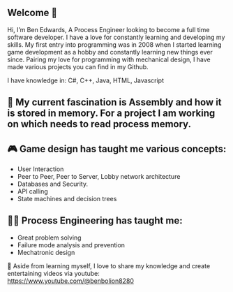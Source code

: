 ## Welcome 👋

Hi, I’m Ben Edwards, A Process Engineer looking to become a full time software developer.
I have a love for constantly learning and developing my skills.
My first entry into programming was in 2008 when I started learning game development as a hobby and constantly learning new things ever since.
Pairing my love for programming with mechanical design, I have made various projects you can find in my Github.

I have knowledge in:
C#, C++, Java, HTML, Javascript

## 🤔 My current fascination is Assembly and how it is stored in memory. For a project I am working on which needs to read process memory.

## 🎮 Game design has taught me various concepts:
 - User Interaction
 - Peer to Peer, Peer to Server, Lobby network architecture
 - Databases and Security.
 - API calling
 - State machines and decision trees

## 👨‍🔧 Process Engineering has taught me:
 - Great problem solving
 - Failure mode analysis and prevention
 - Mechatronic design

🧠 Aside from learning myself, I love to share my knowledge and create entertaining videos via youtube:
https://www.youtube.com/@benbolion8280
